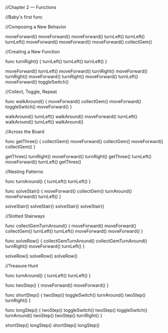 //Chapter 2 — Functions

//Baby's first func

//Composing a New Behavior

moveForward()
moveForward()
moveForward()
turnLeft()
turnLeft()
turnLeft()
moveForward()
moveForward()
moveForward()
collectGem()

//Creating a New Function

func turnRight() {
	turnLeft()
	turnLeft()
	turnLeft()
}

moveForward()
turnLeft()
moveForward()
turnRight()
moveForward()
turnRight()
moveForward()
turnRight()
moveForward()
turnLeft()
moveForward()
toggleSwitch()

//Collect, Toggle, Repeat

func walkAround() {
	moveForward()
    collectGem()
    moveForward()
    toggleSwitch()
    moveForward()
}

walkAround()
turnLeft()
walkAround()
moveForward()
turnLeft()
walkAround()
turnLeft()
walkAround()

//Across the Board

func getThree() {
	collectGem()
    moveForward()
    collectGem()
    moveForward()
    collectGem()
}

getThree()
turnRight()
moveForward()
turnRight()
getThree()
turnLeft()
moveForward()
turnLeft()
getThree()

//Nesting Patterns

func turnAround() {
	turnLeft()
    turnLeft()
}

func solveStair() {
	moveForward()
    collectGem()
    turnAround()
    moveForward()
    turnLeft()
}

solveStair()
solveStair()
solveStair()
solveStair()

//Slotted Stairways

func collectGemTurnAround() {
	moveForward()
    moveForward()
    collectGem()
    turnLeft()
    turnLeft()
    moveForward()
    moveForward()
}

func solveRow() {
	collectGemTurnAround()
    collectGemTurnAround()
    turnRight()
    moveForward()
    turnLeft()
}

solveRow()
solveRow()
solveRow()

//Treasure Hunt

func turnAround() {
    turnLeft()
    turnLeft()
}

func twoStep() {
    moveForward()
    moveForward()
}

func shortStep() {
    twoStep()
    toggleSwitch()
    turnAround()
    twoStep()
    turnRight()
}

func longStep() {
    twoStep()
    toggleSwitch()
    twoStep()
    toggleSwitch()
    turnAround()
    twoStep()
    twoStep()
    turnRight()
}

shortStep()
longStep()
shortStep()
longStep()
